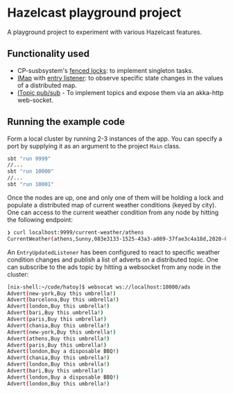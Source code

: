 # Hazelcast playground project

A playground project to experiment with various Hazelcast features.

## Functionality used

* CP-susbsystem's [fenced locks](https://docs.hazelcast.org/docs/latest-dev/manual/html-single/index.html#fencedlock): to implement singleton tasks.
* [IMap](https://docs.hazelcast.org/docs/latest-dev/manual/html-single/index.html#map) with [entry listener](https://docs.hazelcast.org/docs/latest-dev/manual/html-single/index.html#map-listener): to observe specific state changes in the values of a distributed map.
* [ITopic pub/sub](https://docs.hazelcast.org/docs/latest-dev/manual/html-single/index.html#listening-for-topic-messages) - To implement topics and expose them via an akka-http web-socket.

## Running the example code

Form a local cluster by running 2-3 instances of the app. You can specify a port by supplying it as
an argument to the project `Main` class.

```bash
sbt "run 9999"
//...
sbt "run 10000"
//...
sbt "run 10001"
```
Once the nodes are up, one and only one of them will be holding a lock and populate a distributed
map of current weather conditions (keyed by city). One can access to the current weather condition from any
node by hitting the following endpoint:

```bash
❯ curl localhost:9999/current-weather/athens
CurrentWeather(athens,Sunny,083e3133-1525-43a3-a089-37fae3c4a18d,2020-07-14T14:16:04.025)% 
```

An `EntryUpdatedListener` has been configured to react to specific weather condition changes and
publish a list of adverts on a distributed topic. One can subscribe to the ads topic by hitting a websocket from any node in the cluster:

```bash
[nix-shell:~/code/hatoy]$ websocat ws://localhost:10000/ads
Advert(new-york,Buy this umbrella!)
Advert(barcelona,Buy this umbrella!)
Advert(london,Buy this umbrella!)
Advert(bari,Buy this umbrella!)
Advert(paris,Buy this umbrella!)
Advert(chania,Buy this umbrella!)
Advert(new-york,Buy this umbrella!)
Advert(athens,Buy this umbrella!)
Advert(paris,Buy this umbrella!)
Advert(london,Buy a disposable BBQ!)
Advert(chania,Buy this umbrella!)
Advert(london,Buy this umbrella!)
Advert(bari,Buy this umbrella!)
Advert(london,Buy a disposable BBQ!)
Advert(london,Buy this umbrella!)
```
